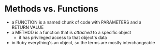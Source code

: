 # Methods vs. Functions

- a FUNCTION is a named chunk of code with PARAMETERS and a RETURN VALUE
- a METHOD is a function that is _attached_ to a specific object
  - it has privileged access to that object's data
- in Ruby everything's an object, so the terms are mostly interchangeable

